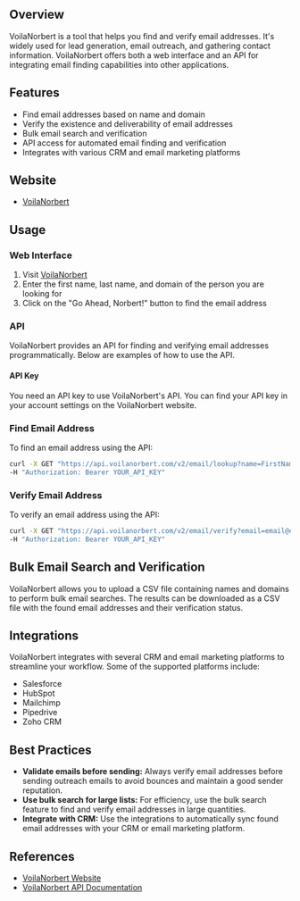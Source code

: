 ## Overview
VoilaNorbert is a tool that helps you find and verify email addresses. It's widely used for lead generation, email outreach, and gathering contact information. VoilaNorbert offers both a web interface and an API for integrating email finding capabilities into other applications.

## Features
- Find email addresses based on name and domain
- Verify the existence and deliverability of email addresses
- Bulk email search and verification
- API access for automated email finding and verification
- Integrates with various CRM and email marketing platforms

## Website
- [VoilaNorbert](https://www.voilanorbert.com/)

## Usage

### Web Interface
1. Visit [VoilaNorbert](https://www.voilanorbert.com/)
2. Enter the first name, last name, and domain of the person you are looking for
3. Click on the "Go Ahead, Norbert!" button to find the email address

### API
VoilaNorbert provides an API for finding and verifying email addresses programmatically. Below are examples of how to use the API.

#### API Key
You need an API key to use VoilaNorbert's API. You can find your API key in your account settings on the VoilaNorbert website.

### Find Email Address
To find an email address using the API:
```sh
curl -X GET "https://api.voilanorbert.com/v2/email/lookup?name=FirstName LastName&domain=example.com" \
-H "Authorization: Bearer YOUR_API_KEY"
```

### Verify Email Address
To verify an email address using the API:
```sh
curl -X GET "https://api.voilanorbert.com/v2/email/verify?email=email@example.com" \
-H "Authorization: Bearer YOUR_API_KEY"
```

## Bulk Email Search and Verification
VoilaNorbert allows you to upload a CSV file containing names and domains to perform bulk email searches. The results can be downloaded as a CSV file with the found email addresses and their verification status.

## Integrations
VoilaNorbert integrates with several CRM and email marketing platforms to streamline your workflow. Some of the supported platforms include:
- Salesforce
- HubSpot
- Mailchimp
- Pipedrive
- Zoho CRM

## Best Practices
- **Validate emails before sending:** Always verify email addresses before sending outreach emails to avoid bounces and maintain a good sender reputation.
- **Use bulk search for large lists:** For efficiency, use the bulk search feature to find and verify email addresses in large quantities.
- **Integrate with CRM:** Use the integrations to automatically sync found email addresses with your CRM or email marketing platform.

## References
- [VoilaNorbert Website](https://www.voilanorbert.com/)
- [VoilaNorbert API Documentation](https://www.voilanorbert.com/docs)
